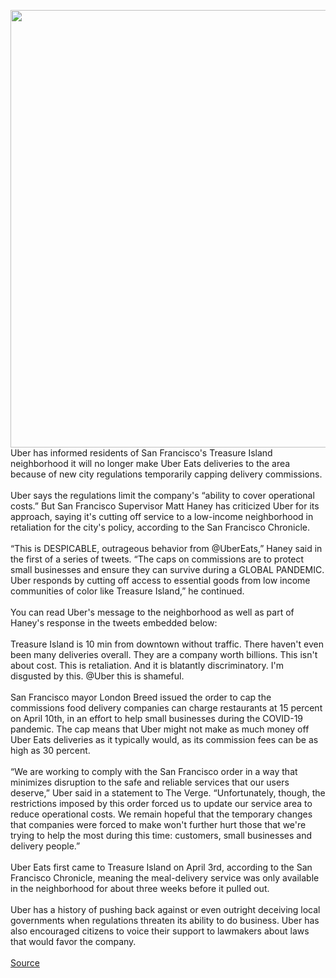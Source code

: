 <img src='https://cdn.vox-cdn.com/thumbor/Som6MJuJKIi_gni4VDsbgS56qTA=/0x0:2040x1360/1200x800/filters:focal(857x517:1183x843)/cdn.vox-cdn.com/uploads/chorus_image/image/66705968/acastro_180927_1777_uber_0002.0.jpg' width='700px' /><br/>
Uber has informed residents of San Francisco's Treasure Island neighborhood it will no longer make Uber Eats deliveries to the area because of new city regulations temporarily capping delivery commissions.<br/><br/>Uber says the regulations limit the company's “ability to cover operational costs.” But San Francisco Supervisor Matt Haney has criticized Uber for its approach, saying it's cutting off service to a low-income neighborhood in retaliation for the city's policy, according to the San Francisco Chronicle.<br/><br/>“This is DESPICABLE, outrageous behavior from @UberEats,” Haney said in the first of a series of tweets. “The caps on commissions are to protect small businesses and ensure they can survive during a GLOBAL PANDEMIC. Uber responds by cutting off access to essential goods from low income communities of color like Treasure Island,” he continued.<br/><br/>You can read Uber's message to the neighborhood as well as part of Haney's response in the tweets embedded below:<br/><br/>Treasure Island is 10 min from downtown without traffic. There haven't even been many deliveries overall. They are a company worth billions. This isn't about cost. This is retaliation. And it is blatantly discriminatory. I'm disgusted by this. @Uber this is shameful.<br/><br/>San Francisco mayor London Breed issued the order to cap the commissions food delivery companies can charge restaurants at 15 percent on April 10th, in an effort to help small businesses during the COVID-19 pandemic. The cap means that Uber might not make as much money off Uber Eats deliveries as it typically would, as its commission fees can be as high as 30 percent.<br/><br/>“We are working to comply with the San Francisco order in a way that minimizes disruption to the safe and reliable services that our users deserve,” Uber said in a statement to The Verge. “Unfortunately, though, the restrictions imposed by this order forced us to update our service area to reduce operational costs. We remain hopeful that the temporary changes that companies were forced to make won't further hurt those that we're trying to help the most during this time: customers, small businesses and delivery people.”<br/><br/>Uber Eats first came to Treasure Island on April 3rd, according to the San Francisco Chronicle, meaning the meal-delivery service was only available in the neighborhood for about three weeks before it pulled out.<br/><br/>Uber has a history of pushing back against or even outright deceiving local governments when regulations threaten its ability to do business. Uber has also encouraged citizens to voice their support to lawmakers about laws that would favor the company.<br/><br/>
<a href='https://www.theverge.com/2020/4/24/21235426/uber-eats-san-francisco-supervisor-deliveries-treasure-island'> Source <a/>